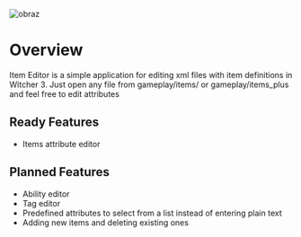 ![obraz](https://github.com/SzymonMis/Witcher-3-Item-Editor/assets/120007549/8f81abae-2c14-4794-a4f3-18efd35dc6c5)

# Overview
Item Editor is a simple application for editing xml files with item definitions in Witcher 3.
Just open any file from gameplay/items/ or gameplay/items_plus and feel free to edit attributes

## Ready Features
- Items attribute editor

## Planned Features
- Ability editor
- Tag editor
- Predefined attributes to select from a list instead of entering plain text
- Adding new items and deleting existing ones
